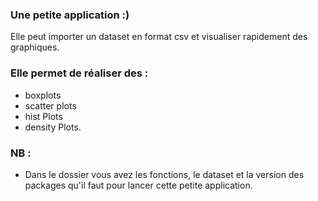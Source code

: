 ### Une petite application :)

Elle peut importer un dataset en format csv et visualiser rapidement des graphiques. 

### Elle permet de réaliser des :
- boxplots
- scatter plots
- hist Plots
- density Plots.



### NB : 

- Dans le dossier vous avez les fonctions, le dataset et la version des packages qu'il faut pour lancer cette petite application.
